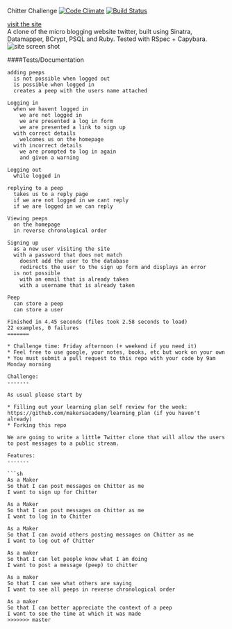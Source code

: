 Chitter Challenge [![Code Climate](https://codeclimate.com/repos/55781a2569568071a002b5c8/badges/62dafddf067c35f409b4/gpa.svg)](https://codeclimate.com/repos/55781a2569568071a002b5c8/feed) [![Build Status](https://travis-ci.org/rjlynch/chitter-challenge.svg?branch=master)](https://travis-ci.org/rjlynch/chitter-challenge)

[visit the site](http://rjl-chitter.herokuapp.com/)<br>
A clone of the micro blogging website twitter, built using Sinatra, Datamapper, BCrypt, PSQL and Ruby.
Tested with RSpec + Capybara.
![site screen shot](http://i.imgur.com/sLIcTp2.png)

####Tests/Documentation
```
adding peeps
  is not possible when logged out
  is possible when logged in
  creates a peep with the users name attached

Logging in
  when we havent logged in
    we are not logged in
    we are presented a log in form
    we are presented a link to sign up
  with correct details
    welcomes us on the homepage
  with incorrect details
    we are prompted to log in again
    and given a warning

Logging out
  while logged in

replying to a peep
  takes us to a reply page
  if we are not logged in we cant reply
  if we are logged in we can reply

Viewing peeps
  on the homepage
  in reverse chronological order

Signing up
  as a new user visiting the site
  with a password that does not match
    doesnt add the user to the database
    redirects the user to the sign up form and displays an error
  is not possible
    with an email that is already taken
    with a username that is already taken

Peep
  can store a peep
  can store a user

Finished in 4.45 seconds (files took 2.58 seconds to load)
22 examples, 0 failures
=======

* Challenge time: Friday afternoon (+ weekend if you need it)
* Feel free to use google, your notes, books, etc but work on your own
* You must submit a pull request to this repo with your code by 9am Monday morning

Challenge:
-------

As usual please start by 

* Filling out your learning plan self review for the week: https://github.com/makersacademy/learning_plan (if you haven't already)
* Forking this repo

We are going to write a little Twitter clone that will allow the users to post messages to a public stream.

Features:
-------

```sh
As a Maker
So that I can post messages on Chitter as me
I want to sign up for Chitter

As a Maker
So that I can post messages on Chitter as me
I want to log in to Chitter

As a Maker
So that I can avoid others posting messages on Chitter as me
I want to log out of Chitter

As a maker
So that I can let people know what I am doing  
I want to post a message (peep) to chitter

As a maker
So that I can see what others are saying  
I want to see all peeps in reverse chronological order

As a maker
So that I can better appreciate the context of a peep
I want to see the time at which it was made
>>>>>>> master
```

